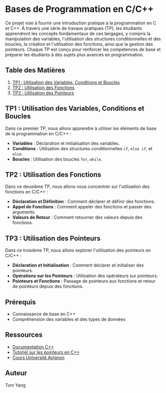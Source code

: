 # Bases de Programmation en C/C++
Ce projet vise à fournir une introduction pratique à la programmation en C et C++. À travers une série de travaux pratiques (TP), les étudiants apprendront les concepts fondamentaux de ces langages, y compris la manipulation des variables, l'utilisation des structures conditionnelles et des boucles, la création et l'utilisation des fonctions, ainsi que la gestion des pointeurs. Chaque TP est conçu pour renforcer les compétences de base et préparer les étudiants à des sujets plus avancés en programmation.

## Table des Matières
1. [TP1 : Utilisation des Variables, Conditions et Boucles](#tp1--utilisation-des-variables-conditions-et-boucles)
2. [TP2 : Utilisation des Fonctions](#tp2--utilisation-des-fonctions)
2. [TP3 : Utilisation des Pointeurs](#tp3--utilisation-des-pointeurs)

## TP1 : Utilisation des Variables, Conditions et Boucles
Dans ce premier TP, nous allons apprendre à utiliser les éléments de base de la programmation en C/C++ :
- **Variables** : Déclaration et initialisation des variables.
- **Conditions** : Utilisation des structures conditionnelles `if`, `else if`, et `else`.
- **Boucles** : Utilisation des boucles `for`, `while`.

## TP2 : Utilisation des Fonctions
Dans ce deuxième TP, nous allons nous concentrer sur l'utilisation des fonctions en C/C++ :
- **Déclaration et Définition** : Comment déclarer et définir des fonctions.
- **Appel de Fonctions** : Comment appeler des fonctions et passer des arguments.
- **Valeurs de Retour** : Comment retourner des valeurs depuis des fonctions.

## TP3 : Utilisation des Pointeurs
Dans ce troisième TP, nous allons explorer l'utilisation des pointeurs en C/C++ :
- **Déclaration et Initialisation** : Comment déclarer et initialiser des pointeurs.
- **Opérations sur les Pointeurs** : Utilisation des opérateurs sur pointeurs.
- **Pointeurs et Fonctions** : Passage de pointeurs aux fonctions et retour de pointeurs depuis des fonctions.

## Prérequis

- Connaissance de base en C++
- Compréhension des variables et des types de données

## Ressources

- [Documentation C++](https://en.cppreference.com/w/)
- [Tutoriel sur les pointeurs en C++](https://www.learncpp.com/cpp-tutorial/610-pointers/)
- [Cours Université Avignon](https://e-uapv2024.univ-avignon.fr/)

## Auteur

Tom Yang